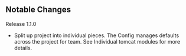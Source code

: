 Notable Changes
---------------
Release 1.1.0

 - Split up project into individual pieces.  The Config manages defaults across the project for team. See Individual tomcat modules for more details.